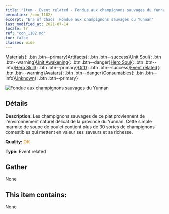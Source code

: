 ```yaml
---
title: "Item - Event related - Fondue aux champignons sauvages du Yunnan"
permalink: /con_1182/
excerpt: "Era of Chaos  Fondue aux champignons sauvages du Yunnan"
last_modified_at: 2021-07-14
locale: fr
ref: "con_1182.md"
toc: false
classes: wide
---
```

 [Materials](/ItemsFR/){: .btn .btn--primary}[Artifacts](/ItemsFR/Artifacts/){: .btn .btn--success}[Unit Soul](/ItemsFR/UnitSoul/){: .btn .btn--warning}[Unit Awakening](/ItemsFR/UnitAwakening/){: .btn .btn--danger}[Hero Soul](/ItemsFR/HeroSoul/){: .btn .btn--info}[Hero Skill](/ItemsFR/HeroSkill/){: .btn .btn--primary}[Gift](/ItemsFR/Gift/){: .btn .btn--success}[Event related](/ItemsFR/Events/){: .btn .btn--warning}[Avatars](/ItemsFR/Avatars/){: .btn .btn--danger}[Consumables](/ItemsFR/Consumables/){: .btn .btn--info}[Unknown](/ItemsFR/Unknown/){: .btn .btn--primary}

 ![Fondue aux champignons sauvages du Yunnan](/images/t/i_81512221.png)

## Détails
 **Description:** Les champignons sauvages de ce plat proviennent de l'environnement naturel délicat de la province du Yunnan. Cette simple marmite de soupe de poulet contient plus de 30 sortes de champignons comestibles qui mettent en valeur ses saveurs et sa richesse.

 **Quality:** <span style="color: #FF8C00">OK</span>

 **Type:** Event related

## Gather

  None

## This item contains:

  None

